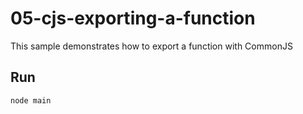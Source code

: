 # 05-cjs-exporting-a-function

This sample demonstrates how to export a function with CommonJS

## Run

```bash
node main
```